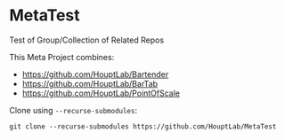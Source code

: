 # MetaTest
Test of Group/Collection of Related Repos

This Meta Project combines:

- https://github.com/HouptLab/Bartender
- https://github.com/HouptLab/BarTab
- https://github.com/HouptLab/PointOfScale

Clone using `--recurse-submodules`:

	git clone --recurse-submodules https://github.com/HouptLab/MetaTest
